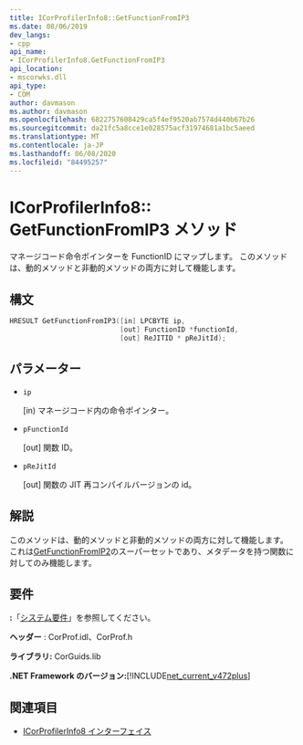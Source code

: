```yaml
---
title: ICorProfilerInfo8::GetFunctionFromIP3
ms.date: 08/06/2019
dev_langs:
- cpp
api_name:
- ICorProfilerInfo8.GetFunctionFromIP3
api_location:
- mscorwks.dll
api_type:
- COM
author: davmason
ms.author: davmason
ms.openlocfilehash: 6822757608429ca5f4ef9520ab7574d440b67b26
ms.sourcegitcommit: da21fc5a8cce1e028575acf31974681a1bc5aeed
ms.translationtype: MT
ms.contentlocale: ja-JP
ms.lasthandoff: 06/08/2020
ms.locfileid: "84495257"
---
```

# <a name="icorprofilerinfo8getfunctionfromip3-method"></a>ICorProfilerInfo8:: GetFunctionFromIP3 メソッド

マネージコード命令ポインターを FunctionID にマップします。 このメソッドは、動的メソッドと非動的メソッドの両方に対して機能します。

## <a name="syntax"></a>構文

```cpp
HRESULT GetFunctionFromIP3([in] LPCBYTE ip,
                           [out] FunctionID *functionId,
                           [out] ReJITID * pReJitId);
```

## <a name="parameters"></a>パラメーター

- `ip`

  \[in) マネージコード内の命令ポインター。

- `pFunctionId`

  \[out] 関数 ID。

- `pReJitId`

  \[out] 関数の JIT 再コンパイルバージョンの id。

## <a name="remarks"></a>解説

このメソッドは、動的メソッドと非動的メソッドの両方に対して機能します。 これは[GetFunctionFromIP2](icorprofilerinfo4-getfunctionfromip2-method.md)のスーパーセットであり、メタデータを持つ関数に対してのみ機能します。

## <a name="requirements"></a>要件

**:**「[システム要件](../../get-started/system-requirements.md)」を参照してください。

**ヘッダー** : CorProf.idl、CorProf.h

**ライブラリ:** CorGuids.lib

**.NET Framework のバージョン:**[!INCLUDE[net_current_v472plus](../../../../includes/net-current-v472plus.md)]

## <a name="see-also"></a>関連項目

- [ICorProfilerInfo8 インターフェイス](icorprofilerinfo8-interface.md)
